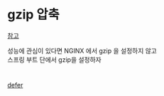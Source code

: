 # gzip 압축 
[참고](https://stackoverflow.com/questions/63788742/gzip-on-spring-server-or-nginx-reverse-proxy)   

성능에 관심이 있다면 NGINX 에서 gzip 을 설정하지 않고  
스프링 부트 단에서 gzip을 설정하자  

# 

[defer](https://kimlog.me/js/2019-10-05-script/)
